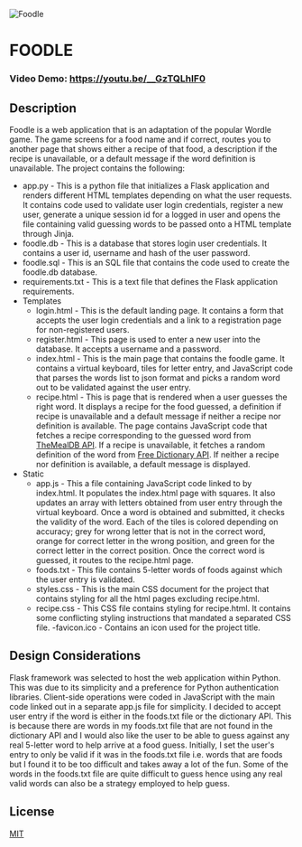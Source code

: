 ![Foodle](/project/static/favicon.ico)
 # FOODLE
### Video Demo: https://youtu.be/__GzTQLhIF0
## Description

Foodle is a web application that is an adaptation of the popular Wordle game. The game screens for a food name and if correct, routes you to another page that shows either a recipe of that food, a description if the recipe is unavailable, or a default message if the word definition is unavailable.
The project contains the following:
- app.py - This is a python file that initializes a Flask application and renders different HTML templates depending on what the user requests. It contains code used to validate user login credentials, register a new user, generate a unique session id for a logged in user and opens the file containing valid guessing words to be passed onto a HTML template through Jinja.
- foodle.db - This is a database that stores login user credentials. It contains a user id, username and hash of the user password.
- foodle.sql - This is an SQL file that contains the code used to create the foodle.db database.
- requirements.txt - This is a text file that defines the Flask application requirements.
- Templates
    - login.html - This is the default landing page. It contains a form that accepts the user login credentials and a link to a registration page for non-registered users.
    - register.html - This page is used to enter a new user into the database. It accepts a username and a password.
    - index.html - This is the main page that contains the foodle game. It contains a virtual keyboard, tiles for letter entry, and JavaScript code that parses the words list to json format and picks a random word out to be validated against the user entry.
    - recipe.html - This is page that is rendered when a user guesses the right word. It displays a recipe for the food guessed, a definition if recipe is unavailable and a default message if neither a recipe nor definition is available. The page contains JavaScript code that fetches a recipe corresponding to the guessed word from [TheMealDB API](https://www.themealdb.com/api.php). If a recipe is unavailable, it fetches a random definition of the word from [Free Dictionary API](https://dictionaryapi.dev/). If neither a recipe nor definition is available, a default message is displayed.
- Static
    - app.js - This a file containing JavaScript code linked to by index.html. It populates the index.html page with squares. It also updates an array with letters obtained from user entry through the virtual keyboard. Once a word is obtained and submitted, it checks the validity of the word. Each of the tiles is colored depending on accuracy; grey for wrong letter that is not in the correct word, orange for correct letter in the wrong position, and green for the correct letter in the correct position. Once the correct word is guessed, it routes to the recipe.html page.
    - foods.txt - This file contains 5-letter words of foods against which the user entry is validated.
    - styles.css - This is the main CSS document for the project that contains styling for all the html pages excluding recipe.html.
    - recipe.css - This CSS file contains styling for recipe.html. It contains some conflicting styling instructions that mandated a separated CSS file.
    -favicon.ico - Contains an icon used for the project title.

## Design Considerations
Flask framework was selected to host the web application within Python. This was due to its simplicity and a preference for Python authentication libraries. Client-side operations were coded in JavaScript with the main code linked out in a separate app.js file for simplicity. I decided to accept user entry if the word is either in the foods.txt file or the dictionary API. This is because there are words in my foods.txt file that are not found in the dictionary API and I would also like the user to be able to guess against any real 5-letter word to help arrive at a food guess. Initially, I set the user's entry to only be valid if it was in the foods.txt file i.e. words that are foods but I found it to be too difficult and takes away a lot of the fun. Some of the words in the foods.txt file are quite difficult to guess hence using any real valid words can also be a strategy employed to help guess.


## License
[MIT](https://choosealicense.com/licenses/mit/)
